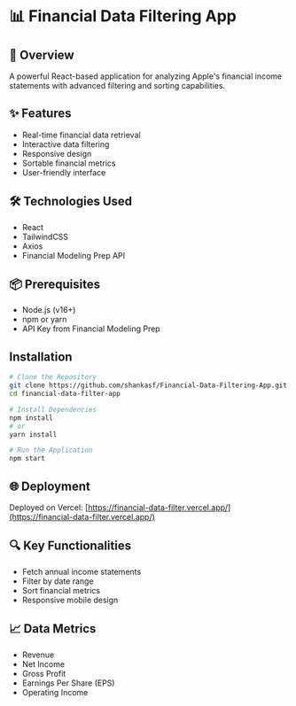 # 📊 Financial Data Filtering App

## 🚀 Overview
A powerful React-based application for analyzing Apple's financial income statements with advanced filtering and sorting capabilities.

## ✨ Features
- Real-time financial data retrieval
- Interactive data filtering
- Responsive design
- Sortable financial metrics
- User-friendly interface

## 🛠 Technologies Used
- React
- TailwindCSS
- Axios
- Financial Modeling Prep API

## 📦 Prerequisites
- Node.js (v16+)
- npm or yarn
- API Key from Financial Modeling Prep

## Installation

```bash
# Clone the Repository
git clone https://github.com/shankasf/Financial-Data-Filtering-App.git
cd financial-data-filter-app

# Install Dependencies
npm install
# or
yarn install

# Run the Application
npm start
```

## 🌐 Deployment
Deployed on Vercel: [https://financial-data-filter.vercel.app/](https://financial-data-filter.vercel.app/)

## 🔍 Key Functionalities
- Fetch annual income statements
- Filter by date range
- Sort financial metrics
- Responsive mobile design

## 📈 Data Metrics
- Revenue
- Net Income
- Gross Profit
- Earnings Per Share (EPS)
- Operating Income
